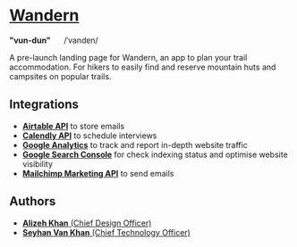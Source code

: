 # [Wandern ](https://www.wanderntrails.com)
**"vun-dun"** &nbsp;&nbsp;&nbsp;&nbsp; /ˈvandɐn/

A pre-launch landing page for Wandern, an app to plan your trail accommodation. For hikers to easily find and reserve mountain huts and campsites on popular trails.

## Integrations
* [**Airtable API**](https://airtable.com/api) to store emails
* [**Calendly API**](https://calendly.stoplight.io/) to schedule interviews
* [**Google Analytics**](https://analytics.google.com/) to track and report in-depth website traffic
* [**Google Search Console**](https://search.google.com/search-console/welcome) for check indexing status and optimise website visibility
* [**Mailchimp Marketing API**](https://mailchimp.com/developer/api/marketing/) to send emails

## Authors

* [**Alizeh Khan** (Chief Design Officer)](https://github.com/alizehkhan)
* [**Seyhan Van Khan** (Chief Technology Officer)](https://github.com/seyhanvankhan)
